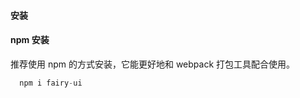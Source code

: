 #### 安装




#### npm 安装
推荐使用 npm 的方式安装，它能更好地和 webpack 打包工具配合使用。


```javaScript
  npm i fairy-ui
```
